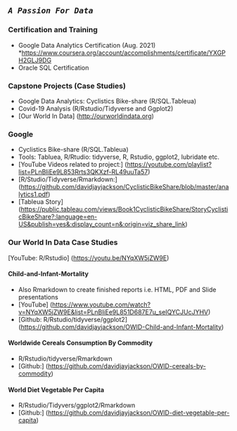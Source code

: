 ## *`A Passion For Data`*

### Certification and Training
* Google Data Analytics Certification    (Aug. 2021)
*https://www.coursera.org/account/accomplishments/certificate/YXGPH2GLJ9DG
* Oracle SQL Certification

### Capstone Projects (Case Studies)
* Google Data Analytics: Cyclistics Bike-share (R/SQL.Tableua)
*  Covid-19 Analysis (R/Rstudio/Tidyverse and Ggplot2)
*  [Our World In Data] (http://ourworldindata.org)

### Google 
* Cyclistics Bike-share (R/SQL.Tableua)
* Tools: Tabluea, R/Rtudio: tidyverse, R, Rstudio, ggplot2, lubridate etc.
* [YouTube Videos related to project:] (https://youtube.com/playlist?list=PLnBliEe9L853Rrts3QKXzf-RL49uuTa57)
* [R/Studio/Tidyverse/Rmarkdown:] (https://github.com/davidjayjackson/CyclisticBikeShare/blob/master/analytics1.pdf)
* [Tableua Story] (https://public.tableau.com/views/Book1CyclisticBikeShare/StoryCyclisticBikeShare?:language=en-US&publish=yes&:display_count=n&:origin=viz_share_link)

### Our World In Data Case Studies
[YouTube: R/Rstudio] (https://youtu.be/NYqXW5jZW9E)
#### Child-and-Infant-Mortality
* Also Rmarkdown to create finished reports i.e. HTML, PDF and Slide presentations
* [YouTube] (https://www.youtube.com/watch?v=NYqXW5jZW9E&list=PLnBliEe9L851D687E7u_seIQYCJUcJYHV)
* [Github: R/Rstudio/tidyverse/ggplot2] (https://github.com/davidjayjackson/OWID-Child-and-Infant-Mortality)

#### Worldwide Cereals Consumption By Commodity
* R/Rstudio/tidyverse/Rmarkdown
* [Github:] (https://github.com/davidjayjackson/OWID-cereals-by-commodity)

#### World Diet Vegetable Per Capita
* R/Rstudio/Tidyvers/ggplot2/Rmarkdown
* [Github:] (https://github.com/davidjayjackson/OWID-diet-vegetable-per-capita)


